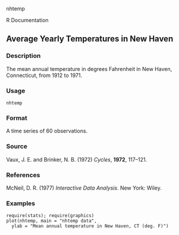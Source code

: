 nhtemp

R Documentation

## Average Yearly Temperatures in New Haven

### Description

The mean annual temperature in degrees Fahrenheit in New Haven, Connecticut,
from 1912 to 1971.

### Usage

    nhtemp

### Format

A time series of 60 observations.

### Source

Vaux, J. E. and Brinker, N. B. (1972) _Cycles_, **1972**, 117–121.

### References

McNeil, D. R. (1977) _Interactive Data Analysis_. New York: Wiley.

### Examples

    
    require(stats); require(graphics)
    plot(nhtemp, main = "nhtemp data",
      ylab = "Mean annual temperature in New Haven, CT (deg. F)")

